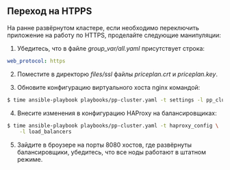 ## Переход на HTPPS

На ранне развёрнутом кластере, если необходимо переключить приложение на
работу по HTTPS, проделайте следующие манипуляции:

1. Убедитесь, что в файле *group_var/all.yaml* присутствует строка:

```yaml
web_protocol: https
```

2. Поместите в директорю *files/ssl* файлы *priceplan.crt* и *priceplan.key*.

3. Обновите конфигурацию виртуального хоста nginx командой:

```bash
$ time ansible-playbook playbooks/pp-cluster.yaml -t settings -l pp_cluster
```

4. Внесите изменения в конфигурацию HAProxy на балансировщиках:

```bash
$ time ansible-playbook playbooks/pp-cluster.yaml -t haproxy_config \
	-l load_balancers
```

5. Зайдите в броузере на порты 8080 хостов, где развёрнуты балансировщики,
убедитесь, что все ноды работают в штатном режиме.
